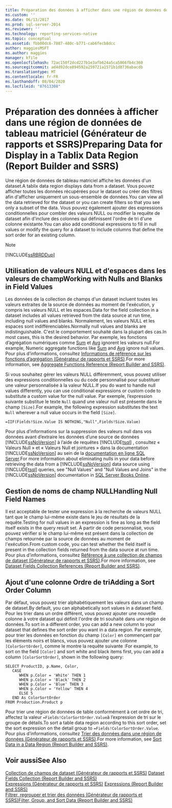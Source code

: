 ```yaml
---
title: Préparation des données à afficher dans une région de données de tableau matriciel (Générateur de rapports et SSRS) | Microsoft Docs
ms.custom: ''
ms.date: 06/13/2017
ms.prod: sql-server-2014
ms.reviewer: ''
ms.technology: reporting-services-native
ms.topic: conceptual
ms.assetid: fbb00dc6-7887-480c-b771-cab6fecb8dcc
author: maggiesMSFT
ms.author: maggies
manager: kfile
ms.openlocfilehash: 72ac150f2dcd227b1e3afb624a5ca5866fb4c360
ms.sourcegitcommit: ad4d92dce894592a259721a1571b1d8736abacdb
ms.translationtype: MT
ms.contentlocale: fr-FR
ms.lasthandoff: 08/04/2020
ms.locfileid: "87613308"
---
```

# <a name="preparing-data-for-display-in-a-tablix-data-region-report-builder-and-ssrs"></a><span data-ttu-id="14450-102">Préparation des données à afficher dans une région de données de tableau matriciel (Générateur de rapports et SSRS)</span><span class="sxs-lookup"><span data-stu-id="14450-102">Preparing Data for Display in a Tablix Data Region (Report Builder and SSRS)</span></span>
  <span data-ttu-id="14450-103">Une région de données de tableau matriciel affiche les données d'un dataset.</span><span class="sxs-lookup"><span data-stu-id="14450-103">A tablix data region displays data from a dataset.</span></span> <span data-ttu-id="14450-104">Vous pouvez afficher toutes les données récupérées pour le dataset ou créer des filtres afin d'afficher uniquement un sous-ensemble de données.</span><span class="sxs-lookup"><span data-stu-id="14450-104">You can view all the data retrieved for the dataset or you can create filters so that you see only a subset of the data.</span></span> <span data-ttu-id="14450-105">Vous pouvez également ajouter des expressions conditionnelles pour combler des valeurs NULL ou modifier la requête de dataset afin d'inclure des colonnes qui définissent l'ordre de tri d'une colonne existante.</span><span class="sxs-lookup"><span data-stu-id="14450-105">You can also add conditional expressions to fill in null values or modify the query for a dataset to include columns that define the sort order for an existing column.</span></span>  
  
> [!NOTE]  
>  [!INCLUDE[ssRBRDDup](../../includes/ssrbrddup-md.md)]  
  
## <a name="working-with-nulls-and-blanks-in-field-values"></a><span data-ttu-id="14450-106">Utilisation de valeurs NULL et d'espaces dans les valeurs de champ</span><span class="sxs-lookup"><span data-stu-id="14450-106">Working with Nulls and Blanks in Field Values</span></span>  
 <span data-ttu-id="14450-107">Les données de la collection de champs d'un dataset incluent toutes les valeurs extraites de la source de données au moment de l'exécution, y compris les valeurs NULL et les espaces.</span><span class="sxs-lookup"><span data-stu-id="14450-107">Data for the field collection in a dataset includes all values retrieved from the data source at run time, including null values and blanks.</span></span> <span data-ttu-id="14450-108">Normalement, les valeurs NULL et les espaces sont indifférenciables.</span><span class="sxs-lookup"><span data-stu-id="14450-108">Normally null values and blanks are indistinguishable.</span></span> <span data-ttu-id="14450-109">C'est le comportement souhaité dans la plupart des cas.</span><span class="sxs-lookup"><span data-stu-id="14450-109">In most cases, this is the desired behavior.</span></span> <span data-ttu-id="14450-110">Par exemple, les fonctions d’agrégation numériques comme [Sum](report-builder-functions-sum-function.md) et [Avg](report-builder-functions-avg-function.md) ignorent les valeurs null.</span><span class="sxs-lookup"><span data-stu-id="14450-110">For example, Numeric aggregate functions like [Sum](report-builder-functions-sum-function.md) and [Avg](report-builder-functions-avg-function.md) ignore null values.</span></span> <span data-ttu-id="14450-111">Pour plus d’informations, consultez [Informations de référence sur les fonctions d’agrégation &#40;Générateur de rapports et SSRS&#41;](report-builder-functions-aggregate-functions-reference.md).</span><span class="sxs-lookup"><span data-stu-id="14450-111">For more information, see [Aggregate Functions Reference &#40;Report Builder and SSRS&#41;](report-builder-functions-aggregate-functions-reference.md).</span></span>  
  
 <span data-ttu-id="14450-112">Si vous souhaitez gérer les valeurs NULL différemment, vous pouvez utiliser des expressions conditionnelles ou du code personnalisé pour substituer une valeur personnalisée à la valeur NULL.</span><span class="sxs-lookup"><span data-stu-id="14450-112">If you do want to handle null values differently, you can use conditional expressions or custom code to substitute a custom value for the null value.</span></span> <span data-ttu-id="14450-113">Par exemple, l’expression suivante substitue le texte `Null` quand une valeur null est présente dans le champ `[Size]`.</span><span class="sxs-lookup"><span data-stu-id="14450-113">For example, the following expression substitutes the text `Null` wherever a null value occurs in the field `[Size]`.</span></span>  
  
```  
=IIF(Fields!Size.Value IS NOTHING,"Null",Fields!Size.Value)  
```  
  
 <span data-ttu-id="14450-114">Pour plus d’informations sur la suppression des valeurs null dans vos données avant d’extraire les données d’une source de données [!INCLUDE[ssNoVersion](../../includes/ssnoversion-md.md)] à l’aide de requêtes [!INCLUDE[tsql](../../includes/tsql-md.md)] , consultez « Valeurs Null » et « Valeurs Null et jointures » dans la documentation [!INCLUDE[ssNoVersion](../../includes/ssnoversion-md.md)] au sein de la [documentation en ligne SQL Server](https://go.microsoft.com/fwlink/?linkid=120955).</span><span class="sxs-lookup"><span data-stu-id="14450-114">For more information about eliminating nulls in your data before retrieving the data from a [!INCLUDE[ssNoVersion](../../includes/ssnoversion-md.md)] data source using [!INCLUDE[tsql](../../includes/tsql-md.md)] queries, see "Null Values" and "Null Values and Joins" in the [!INCLUDE[ssNoVersion](../../includes/ssnoversion-md.md)] documentation in [SQL Server Books Online](https://go.microsoft.com/fwlink/?linkid=120955).</span></span>  
  
## <a name="handling-null-field-names"></a><span data-ttu-id="14450-115">Gestion de noms de champ NULL</span><span class="sxs-lookup"><span data-stu-id="14450-115">Handling Null Field Names</span></span>  
 <span data-ttu-id="14450-116">Il est acceptable de tester une expression à la recherche de valeurs NULL tant que le champ lui-même existe dans le jeu de résultats de la requête.</span><span class="sxs-lookup"><span data-stu-id="14450-116">Testing for null values in an expression is fine as long as the field itself exists in the query result set.</span></span> <span data-ttu-id="14450-117">À partir de code personnalisé, vous pouvez vérifier si le champ lui-même est présent dans la collection de champs retournée par la source de données au moment de l'exécution.</span><span class="sxs-lookup"><span data-stu-id="14450-117">From custom code, you can test whether the field itself is present in the collection fields returned from the data source at run time.</span></span> <span data-ttu-id="14450-118">Pour plus d’informations, consultez [Référence à une collection de champs de dataset &#40;Générateur de rapports et SSRS&#41;](built-in-collections-dataset-fields-collection-references-report-builder.md).</span><span class="sxs-lookup"><span data-stu-id="14450-118">For more information, see [Dataset Fields Collection References &#40;Report Builder and SSRS&#41;](built-in-collections-dataset-fields-collection-references-report-builder.md).</span></span>  
  
## <a name="adding-a-sort-order-column"></a><span data-ttu-id="14450-119">Ajout d'une colonne Ordre de tri</span><span class="sxs-lookup"><span data-stu-id="14450-119">Adding a Sort Order Column</span></span>  
 <span data-ttu-id="14450-120">Par défaut, vous pouvez trier alphabétiquement les valeurs dans un champ de dataset.</span><span class="sxs-lookup"><span data-stu-id="14450-120">By default, you can alphabetically sort values in a dataset field.</span></span> <span data-ttu-id="14450-121">Pour les trier dans un ordre différent, vous pouvez ajouter une nouvelle colonne à votre dataset qui définit l'ordre de tri souhaité dans une région de données.</span><span class="sxs-lookup"><span data-stu-id="14450-121">To sort in a different order, you can add a new column to your dataset that defines the sort order you want in a data region.</span></span> <span data-ttu-id="14450-122">Par exemple, pour trier les données en fonction du champ `[Color]` en commençant par les éléments noirs et blancs, vous pouvez ajouter une colonne `[ColorSortOrder]`, comme le montre la requête suivante :</span><span class="sxs-lookup"><span data-stu-id="14450-122">For example, to sort on the field `[Color]` and sort white and black items first, you can add a column `[ColorSortOrder]`, shown in the following query:</span></span>  
  
```  
SELECT ProductID, p.Name, Color,  
   CASE  
      WHEN p.Color = 'White' THEN 1  
      WHEN p.Color = 'Black' THEN 2  
      WHEN p.Color = 'Blue' THEN 3  
      WHEN p.Color = 'Yellow' THEN 4  
      ELSE 5  
   END As ColorSortOrder  
FROM Production.Product p  
```  
  
 <span data-ttu-id="14450-123">Pour trier une région de données de table conformément à cet ordre de tri, affectez la valeur `=Fields!ColorSortOrder.Value`à l’expression de tri sur le groupe de détails.</span><span class="sxs-lookup"><span data-stu-id="14450-123">To sort a table data region according to this sort order, set the sort expression on the detail group to `=Fields!ColorSortOrder.Value`.</span></span> <span data-ttu-id="14450-124">Pour plus d’informations, consultez [Trier des données dans une région de données &#40;Générateur de rapports et SSRS&#41;](sort-data-in-a-data-region-report-builder-and-ssrs.md).</span><span class="sxs-lookup"><span data-stu-id="14450-124">For more information, see [Sort Data in a Data Region &#40;Report Builder and SSRS&#41;](sort-data-in-a-data-region-report-builder-and-ssrs.md).</span></span>  
  
## <a name="see-also"></a><span data-ttu-id="14450-125">Voir aussi</span><span class="sxs-lookup"><span data-stu-id="14450-125">See Also</span></span>  
 <span data-ttu-id="14450-126">[Collection de champs de dataset &#40;Générateur de rapports et SSRS&#41;](../report-data/dataset-fields-collection-report-builder-and-ssrs.md) </span><span class="sxs-lookup"><span data-stu-id="14450-126">[Dataset Fields Collection &#40;Report Builder and SSRS&#41;](../report-data/dataset-fields-collection-report-builder-and-ssrs.md) </span></span>  
 <span data-ttu-id="14450-127">[Expressions &#40;Générateur de rapports et SSRS&#41;](expressions-report-builder-and-ssrs.md) </span><span class="sxs-lookup"><span data-stu-id="14450-127">[Expressions &#40;Report Builder and SSRS&#41;](expressions-report-builder-and-ssrs.md) </span></span>  
 [<span data-ttu-id="14450-128">Filtrer, regrouper et trier des données &#40;Générateur de rapports et SSRS&#41;</span><span class="sxs-lookup"><span data-stu-id="14450-128">Filter, Group, and Sort Data &#40;Report Builder and SSRS&#41;</span></span>](filter-group-and-sort-data-report-builder-and-ssrs.md)  
  
  
